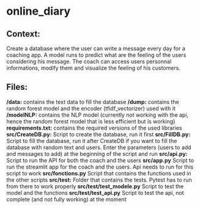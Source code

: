 # online_diary

## Context:

Create a database where the user can write a message every day for a coaching app. A model runs to predict what are the feeling of the users considering his message. The coach can access users personnal informations, modify them and visualize the feeling of his customers.

## Files: 

**/data:** contains the text data to fill the database
**/dump:** contains the random forest model and the encoder (tfidf_vectorizer) used with it
**/modelNLP:** contains the NLP model (currently not working with the api, hence the random forest model that is less efficient but is working)
**requirements.txt:** contains the required versions of the used libraries
**src/CreateDB.py:** Script to create the database, run it first
**src/FillDB.py:** Script to fill the database, run it after CreateDB if you want to fill the database with random text and users. Enter the parameters (users to add and messages to add) at the beginning of the script and run
**src/api.py:** Script to run the API for both the coach and the users
**src/app.py** Script to run the streamlit app for the coach and the users. Api needs to run for this script to work
**src/fonctions.py** Script that contains the functions used in the other scripts
**src/test:** Folder that contains the tests. Pytest has to run from there to work properly
**src/test/test_modele.py** Script to test the model and the functions
**src/test/test_api.py** Script to test the api, not complete (and not fully working) at the moment
